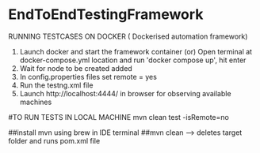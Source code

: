 # EndToEndTestingFramework

RUNNING TESTCASES ON DOCKER ( Dockerised automation framework)
1) Launch docker and start the framework container 
(or)
Open terminal at docker-compose.yml location and run 'docker compose up', hit enter
2) Wait for node to be created added
3) In config.properties files set remote = yes
4) Run the testng.xml file
5) Launch http://localhost:4444/ in browser for observing available machines


#TO RUN TESTS IN LOCAL MACHINE
mvn clean test -isRemote=no

##install mvn using brew in IDE terminal
##mvn clean --> deletes target folder and runs pom.xml file
